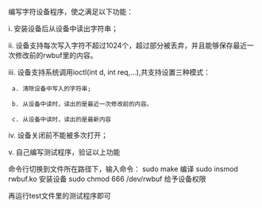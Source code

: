 编写字符设备程序，使之满足以下功能：

i. 安装设备后从设备中读出字符串；

 ii.  设备支持每次写入字符不超过1024个，超过部分被丢弃，并且能够保存最近一次修改前的rwbuf里的内容。

 iii. 设备支持系统调用ioctl(int d, int req,…),共支持设置三种模式：

     a. 清除设备中写入的字符串; 

     b. 从设备中读时，读出的是最近一次修改前的内容。 

     c. 从设备中读时，读出的是最新内容

 iv. 设备关闭前不能被多次打开；

 v. 自己编写测试程序，验证以上功能


命令行切换到文件所在路径下，输入命令：
sudo make 编译
sudo insmod rwbuf.ko 安装设备
sudo chmod 666 /dev/rwbuf 给予设备权限

再运行test文件里的测试程序即可
